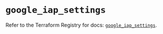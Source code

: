 # `google_iap_settings`

Refer to the Terraform Registry for docs: [`google_iap_settings`](https://registry.terraform.io/providers/hashicorp/google/6.48.0/docs/resources/iap_settings).
